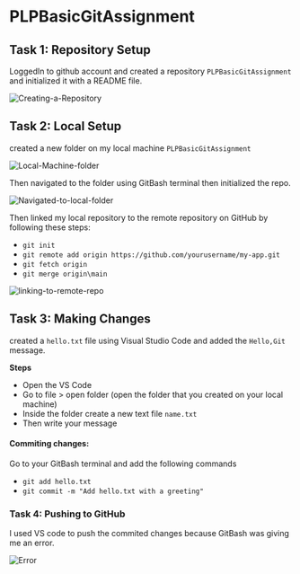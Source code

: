 # PLPBasicGitAssignment
## Task 1: Repository Setup

LoggedIn to github account and created a repository `PLPBasicGitAssignment` and initialized it with a README file.

![Creating-a-Repository](https://github.com/user-attachments/assets/f8647dbd-b9c7-4e9f-8910-6404393ddfcd)


## Task 2: Local Setup

created a new folder on my local machine `PLPBasicGitAssignment`

![Local-Machine-folder](https://github.com/user-attachments/assets/8ade7c88-6dd2-40c7-b988-0b733172e3ee)

Then navigated to the folder using GitBash terminal then initialized the repo.

![Navigated-to-local-folder](https://github.com/user-attachments/assets/35148297-8af5-46bf-bafa-701fcc64a8a9)

Then linked my local repository to the remote repository on GitHub by following these steps:
- `git init`
- `git remote add origin https://github.com/yourusername/my-app.git`
- `git fetch origin`
- `git merge origin\main`

![linking-to-remote-repo](https://github.com/user-attachments/assets/5d341e70-3ab7-45a0-adca-8b77380fbb15)

## Task 3: Making Changes

created a `hello.txt` file using Visual Studio Code and added the `Hello,Git` message.

**Steps**
- Open the VS Code
- Go to file > open folder (open the folder that you created on your local machine)
- Inside the folder create a new text file `name.txt`
- Then write your message

#### Commiting changes:
Go to your GitBash terminal and add the following commands
- `git add hello.txt`
- `git commit -m "Add hello.txt with a greeting"`

### Task 4: Pushing to GitHub
I used VS code to push the commited changes because GitBash was giving me an error.

![Error](https://github.com/user-attachments/assets/760813b7-361e-425d-a704-0df6fc8d53d2)

